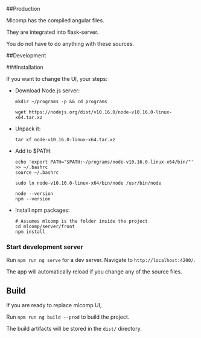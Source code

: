 ##Production

Mlcomp has the compiled angular files.

They are integrated into flask-server. 

You do not have to do anything with these sources.

##Development

###Installation

If you want to change the UI, your steps:

-   Download Node.js server: 
    
    ```
    mkdir ~/programs -p && cd programs
    
    wget https://nodejs.org/dist/v10.16.0/node-v10.16.0-linux-x64.tar.xz
    ```

-   Unpack it:
       
    ```
    tar xf node-v10.16.0-linux-x64.tar.xz 
    ```
    
-   Add to $PATH:
       
    ```
    echo 'export PATH="$PATH:~/programs/node-v10.16.0-linux-x64/bin/"' >> ~/.bashrc
    source ~/.bashrc
    
    sudo ln node-v10.16.0-linux-x64/bin/node /usr/bin/node
    
    node --version
    npm --version
    ```   
-   Install npm packages:

    ```
    # Assumes mlcomp is the folder inside the project
    cd mlcomp/server/front
    npm install
    ```

    
### Start development server

Run `npm run ng serve` for a dev server. Navigate to `http://localhost:4200/`. 

The app will automatically reload if you change any of the source files.


## Build

If you are ready to replace mlcomp UI, 

Run `npm run ng build --prod` to build the project. 

The build artifacts will be stored in the `dist/` directory.

